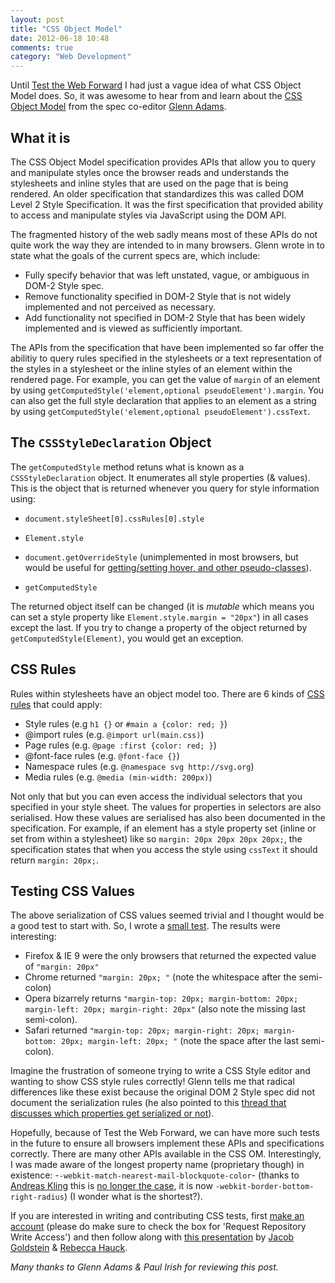 ```yaml
---
layout: post
title: "CSS Object Model"
date: 2012-06-18 10:48
comments: true
category: "Web Development"
---
```


Until [Test the Web Forward](http://testthewebforward.org) I had just a vague idea of what CSS Object Model does. So, it was awesome to hear from and learn about the [CSS Object Model](http://dev.w3.org/csswg/cssom/) from the spec co-editor [Glenn Adams](https://twitter.com/gasubic/). 

## What it is

The CSS Object Model specification provides APIs that allow you to query and manipulate styles once the browser reads and understands the stylesheets and inline styles that are used on the page that is being rendered. An older specification that standardizes this was called DOM Level 2 Style Specification. It was the first specification that provided ability to access and manipulate styles via JavaScript using the DOM API. 

The fragmented history of the web sadly means most of these APIs do not quite work the way they are intended to in many browsers. Glenn wrote in to state what the goals of the current specs are, which include:

- Fully specify behavior that was left unstated, vague, or ambiguous in DOM-2 Style spec.
- Remove functionality specified in DOM-2 Style that is not widely implemented and not perceived as necessary.
- Add functionality not specified in DOM-2 Style that has been widely implemented and is viewed as sufficiently important.

The APIs from the specification that have been implemented so far offer the abilitiy to query rules specified in the stylesheets or a text representation of the styles in a stylesheet or the inline styles of an element within the rendered page. For example, you can get the value of `margin` of an element by using `getComputedStyle('element,optional pseudoElement').margin`. You can also get the full style declaration that applies to an element as a string by using `getComputedStyle('element,optional pseudoElement').cssText`.


## The `CSSStyleDeclaration` Object

The `getComputedStyle` method retuns what is known as a `CSSStyleDeclaration` object. It enumerates all style properties (& values). This is the object that is returned whenever you query for style information using:

- `document.styleSheet[0].cssRules[0].style`

- `Element.style`

- `document.getOverrideStyle` (unimplemented in most browsers, but would be useful for [getting/setting hover, and other pseudo-classes](http://stackoverflow.com/questions/9798210/is-there-any-way-to-reset-after-before-css-rules-for-an-element)).

- `getComputedStyle`
 
The returned object itself can be changed (it is _mutable_ which means you can set a style property like `Element.style.margin = "20px"`) in all cases except the last. If you try to change a property of the object returned by `getComputedStyle(Element)`, you would get an exception. 


## CSS Rules

Rules within stylesheets have an object model too. There are 6 kinds of [CSS rules](http://nimbupani.com/css-vocabulary.html) that could apply:

- Style rules (e.g `h1 {}` or `#main a {color: red; }`)
- @import rules (e.g. `@import url(main.css)`)
- Page rules (e.g. `@page :first {color: red; }`)
- @font-face rules (e.g. `@font-face {}`)
- Namespace rules (e.g. `@namespace svg http://svg.org`)
- Media rules (e.g. `@media (min-width: 200px)`)

Not only that but you can even access the individual selectors that you specified in your style sheet. The values for properties in selectors are also serialised. How these values are serialised has also been documented in the specification. For example, if an element has a style property set (inline or set from within a stylesheet) like so `margin: 20px 20px 20px 20px;`, the specification states that when you access the style using `cssText` it should return `margin: 20px;`. 

## Testing CSS Values

The above serialization of CSS values seemed trivial and I thought would be a good test to start with. So, I wrote a [small test](https://dl.dropbox.com/u/952/ttwf/index.html). The results were interesting:

- Firefox & IE 9 were the only browsers that returned the expected value of `"margin: 20px"`
- Chrome returned `"margin: 20px; "` (note the whitespace after the semi-colon)
- Opera bizarrely returns `"margin-top: 20px; margin-bottom: 20px; margin-left: 20px; margin-right: 20px"` (also note the missing last semi-colon).
- Safari returned `"margin-top: 20px; margin-right: 20px; margin-bottom: 20px; margin-left: 20px; "` (note the space after the last semi-colon).

Imagine the frustration of someone trying to write a CSS Style editor and wanting to show CSS style rules correctly! Glenn tells me that radical differences like these exist because the original DOM 2 Style spec did not document the serialization rules (he also pointed to this [thread that discusses which properties get serialized or not](http://lists.w3.org/Archives/Public/www-style/2012Jan/1122.html)). 


Hopefully, because of Test the Web Forward, we can have more such tests in the future to ensure all browsers implement these APIs and specifications correctly. There are many other APIs available in the CSS OM. Interestingly, I was made aware of the longest property name (proprietary though) in existence: -`-webkit-match-nearest-mail-blockquote-color`- (thanks to [Andreas Kling](http://twitter.com/awesomekling) this is [no longer the case](http://trac.webkit.org/changeset/120735), it is now `-webkit-border-bottom-right-radius`) (I wonder what is the shortest?). 

If you are interested in writing and contributing CSS tests, first [make an account](https://test.csswg.org/shepherd/register/) (please do make sure to check the box for 'Request Repository Write Access') and then follow along with [this presentation](http://adobe.github.com/web-platform/presentations/test-the-web-forward-tutorial/index.html) by [Jacob Goldstein](http://twitter.com/JacobG415) & [Rebecca Hauck](http://twitter.com/RebeccaHauck). 

_Many thanks to Glenn Adams & Paul Irish for reviewing this post._
